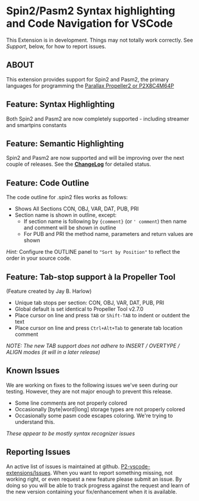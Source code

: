 # Spin2/Pasm2 Syntax highlighting and Code Navigation for VSCode

This Extension is in development. Things may not totally work correctly. See _Support_, below, for how to report issues.

## ABOUT

This extension provides support for Spin2 and Pasm2, the primary languages for programming the [Parallax Propeller2 or P2X8C4M64P](https://propeller.parallax.com/p2.html)

## Feature: Syntax Highlighting

Both Spin2 and Pasm2 are now completely supported - including streamer and smartpins constants

## Feature: Semantic Highlighting

Spin2 and Pasm2 are now supported and will be improving over the next couple of releases.
See the **[ChangeLog](https://github.com/ironsheep/P2-vscode-extensions/blob/main/spin2/CHANGELOG.md)** for detailed status.

## Feature: Code Outline

The code outline for .spin2 files works as follows:

- Shows All Sections CON, OBJ, VAR, DAT, PUB, PRI
- Section name is shown in outline, except:
  - If section name is following by `{comment}` (or `' comment`) then name and comment will be shown in outline
  - For PUB and PRI the method name, parameters and return values are shown

_Hint:_ Configure the OUTLINE panel to `"Sort by Position"` to reflect the order in your source code.

## Feature: Tab-stop support à la Propeller Tool

(Feature created by Jay B. Harlow)

- Unique tab stops per section: CON, OBJ, VAR, DAT, PUB, PRI
- Global default is set identical to Propeller Tool v2.7.0
- Place cursor on line and press `TAB` or `Shift-TAB` to indent or outdent the text
- Place cursor on line and press `Ctrl+Alt+Tab` to generate tab location comment

*NOTE: The new TAB support does not adhere to INSERT / OVERTYPE / ALIGN modes (it will in a later release)*

## Known Issues

We are working on fixes to the following issues we've seen during our testing. However, they are not major enough to prevent this release.

- Some line comments are not properly colored
- Occasionally [byte|word|long] storage types are not properly colored
- Occasionally some pasm code escapes coloring.  We're trying to understand this.

*These appear to be mostly syntax recognizer issues*

## Reporting Issues

An active list of issues is maintained at github. [P2-vscode-extensions/Issues](https://github.com/ironsheep/P2-vscode-extensions/issues). When you want to report something missing, not working right, or even request a new feature please submit an issue. By doing so you will be able to track progress against the request and learn of the new version containing your fix/enhancement when it is available.
